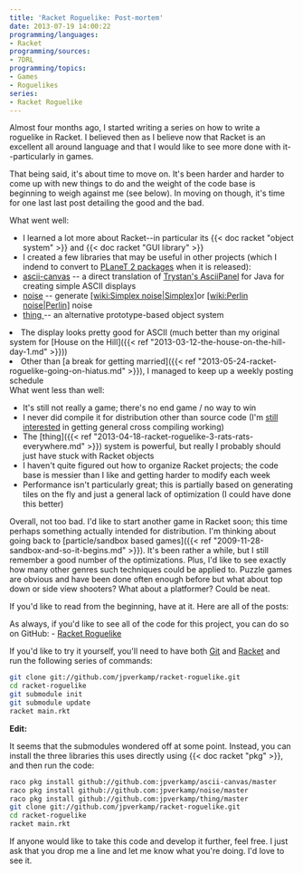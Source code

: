 ```yaml
---
title: 'Racket Roguelike: Post-mortem'
date: 2013-07-19 14:00:22
programming/languages:
- Racket
programming/sources:
- 7DRL
programming/topics:
- Games
- Roguelikes
series:
- Racket Roguelike
---
```

Almost four months ago, I started writing a series on how to write a roguelike in Racket. I believed then as I believe now that Racket is an excellent all around language and that I would like to see more done with it--particularly in games.

<!--more-->

That being said, it's about time to move on. It's been harder and harder to come up with new things to do and the weight of the code base is beginning to weigh against me (see below). In moving on though, it's time for one last last post detailing the good and the bad.

What went well:

* I learned a lot more about Racket--in particular its {{< doc racket "object system" >}} and {{< doc racket "GUI library" >}}
* I created a few libraries that may be useful in other projects (which I indend to convert to [PLaneT 2 packages](http://planet.racket-lang.org/) when it is released): 
* [ascii-canvas](https://github.com/jpverkamp/ascii-canvas) \-- a direct translation of [Trystan's AsciiPanel](https://github.com/trystan/AsciiPanel) for Java for creating simple ASCII displays
* [noise](https://github.com/jpverkamp/noise) \-- generate [[wiki:Simplex noise|Simplex]]()or [[wiki:Perlin noise|Perlin]]() noise
* [thing ](https://github.com/jpverkamp/thing)\-- an alternative prototype-based object system

</li>
	<li>The display looks pretty good for ASCII (much better than my original system for [House on the Hill]({{< ref "2013-03-12-the-house-on-the-hill-day-1.md" >}}))</li>
	<li>Other than [a break for getting married]({{< ref "2013-05-24-racket-roguelike-going-on-hiatus.md" >}}), I managed to keep up a weekly posting schedule</li>
</ul>
What went less than well:

* It's still not really a game; there's no end game / no way to win
* I never did compile it for distribution other than source code (I'm [still interested](https://groups.google.com/forum/#!topic/racket-users/LLB6oV1VsPo) in getting general cross compiling working)
* The [thing]({{< ref "2013-04-18-racket-roguelike-3-rats-rats-everywhere.md" >}}) system is powerful, but really I probably should just have stuck with Racket objects
* I haven't quite figured out how to organize Racket projects; the code base is messier than I like and getting harder to modify each week
* Performance isn't particularly great; this is partially based on generating tiles on the fly and just a general lack of optimization (I could have done this better)

Overall, not too bad. I'd like to start another game in Racket soon; this time perhaps something actually intended for distribution. I'm thinking about going back to [particle/sandbox based games]({{< ref "2009-11-28-sandbox-and-so-it-begins.md" >}}). It's been rather a while, but I still remember a good number of the optimizations. Plus, I'd like to see exactly how many other genres such techniques could be applied to. Puzzle games are obvious and have been done often enough before but what about top down or side view shooters? What about a platformer? Could be neat.

If you'd like to read from the beginning, have at it. Here are all of the posts:



As always, if you'd like to see all of the code for this project, you can do so on GitHub:
- <a title="Racket Roguelike on GitHub" href="https://github.com/jpverkamp/racket-roguelike">Racket Roguelike</a>

If you'd like to try it yourself, you'll need to have both <a href="http://git-scm.com/">Git</a> and <a href="http://racket-lang.org/">Racket</a> and run the following series of commands:

```bash
git clone git://github.com/jpverkamp/racket-roguelike.git
cd racket-roguelike
git submodule init
git submodule update
racket main.rkt
```

**Edit:**

It seems that the submodules wondered off at some point. Instead, you can install the three libraries this uses directly using {{< doc racket "pkg" >}}, and then run the code:

```bash
raco pkg install github://github.com:jpverkamp/ascii-canvas/master
raco pkg install github://github.com:jpverkamp/noise/master
raco pkg install github://github.com:jpverkamp/thing/master
git clone git://github.com/jpverkamp/racket-roguelike.git
cd racket-roguelike
racket main.rkt
```

If anyone would like to take this code and develop it further, feel free. I just ask that you drop me a line and let me know what you're doing. I'd love to see it.
